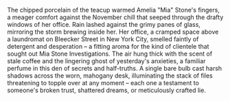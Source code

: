 The chipped porcelain of the teacup warmed Amelia "Mia" Stone's fingers, a meager comfort against the November chill that seeped through the drafty windows of her office.  Rain lashed against the grimy panes of glass, mirroring the storm brewing inside her.  Her office, a cramped space above a laundromat on Bleecker Street in New York City, smelled faintly of detergent and desperation – a fitting aroma for the kind of clientele that sought out Mia Stone Investigations.  The air hung thick with the scent of stale coffee and the lingering ghost of yesterday's anxieties, a familiar perfume in this den of secrets and half-truths.  A single bare bulb cast harsh shadows across the worn, mahogany desk, illuminating the stack of files threatening to topple over at any moment – each one a testament to someone's broken trust, shattered dreams, or meticulously crafted lie.
